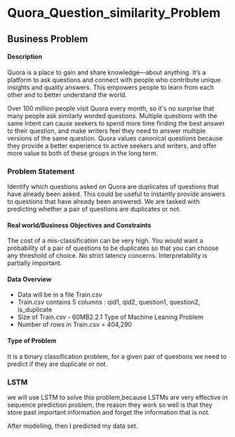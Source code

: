 # Quora_Question_similarity_Problem
##  Business Problem
#### Description
Quora is a place to gain and share knowledge—about anything. It’s a platform to ask questions and connect with people who contribute unique insights and quality answers. This empowers people to learn from each other and to better understand the world.

Over 100 million people visit Quora every month, so it's no surprise that many people ask similarly worded questions. Multiple questions with the same intent can cause seekers to spend more time finding the best answer to their question, and make writers feel they need to answer multiple versions of the same question. Quora values canonical questions because they provide a better experience to active seekers and writers, and offer more value to both of these groups in the long term.




### Problem Statement

Identify which questions asked on Quora are duplicates of questions that have already been asked.
This could be useful to instantly provide answers to questions that have already been answered.
We are tasked with predicting whether a pair of questions are duplicates or not.

#### Real world/Business Objectives and Constraints
The cost of a mis-classification can be very high.
You would want a probability of a pair of questions to be duplicates so that you can choose any threshold of choice.
No strict latency concerns.
Interpretability is partially important.


#### Data Overview
- Data will be in a file Train.csv
- Train.csv contains 5 columns : qid1, qid2, question1, question2, is_duplicate
- Size of Train.csv - 60MB2.2.1 Type of Machine Leaning Problem
- Number of rows in Train.csv = 404,290


#### Type of Problem
It is a binary classification problem, for a given pair of questions we need to predict if they are duplicate or not.

### LSTM 
we will use LSTM to solve this problem,because LSTMs are very effective in sequence prediction problem, the reason they work so well is that they store past important information and forget the information that is not.

After modelling, then I predicted my data set. 


